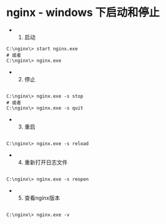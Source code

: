 

# nginx - windows 下启动和停止

* 1. 启动 

```shell
C:\nginx\> start nginx.exe 
# 或者
C:\nginx\> nginx.exe 
```

* 2. 停止

```shell

C:\nginx\> nginx.exe -s stop
# 或者
C:\nginx\> nginx.exe -s quit

```

* 3. 重启

```shell

C:\nginx\> nginx.exe -s reload

```

* 4. 重新打开日志文件

```shell

C:\nginx\> nginx.exe -s reopen

```

* 5. 查看nginx版本

```shell

C:\nginx\> nginx.exe -v

```